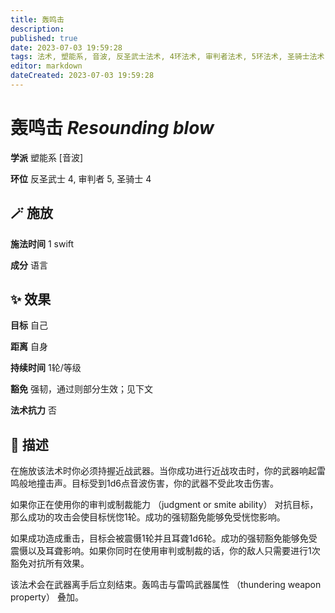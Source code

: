 ```yaml
---
title: 轰鸣击
description: 
published: true
date: 2023-07-03 19:59:28
tags: 法术, 塑能系, 音波, 反圣武士法术, 4环法术, 审判者法术, 5环法术, 圣骑士法术
editor: markdown
dateCreated: 2023-07-03 19:59:28
---
```


# **轰鸣击** *Resounding blow*

**学派** 塑能系 \[音波\] 

**环位** 反圣武士 4, 审判者 5, 圣骑士 4

## 🪄 施放

**施法时间** 1 swift

**成分** 语言

## ✨ 效果 

**目标** 自己 

**距离** 自身  

**持续时间** 1轮/等级 

**豁免** 强韧，通过则部分生效；见下文

**法术抗力** 否

## 📖 描述

在施放该法术时你必须持握近战武器。当你成功进行近战攻击时，你的武器响起雷鸣般地撞击声。目标受到1d6点音波伤害，你的武器不受此攻击伤害。

如果你正在使用你的审判或制裁能力 （judgment or smite ability） 对抗目标，那么成功的攻击会使目标恍惚1轮。成功的强韧豁免能够免受恍惚影响。

如果成功造成重击，目标会被震慑1轮并且耳聋1d6轮。成功的强韧豁免能够免受震慑以及耳聋影响。如果你同时在使用审判或制裁的话，你的敌人只需要进行1次豁免对抗所有效果。

该法术会在武器离手后立刻结束。轰鸣击与雷鸣武器属性 （thundering weapon property） 叠加。
    